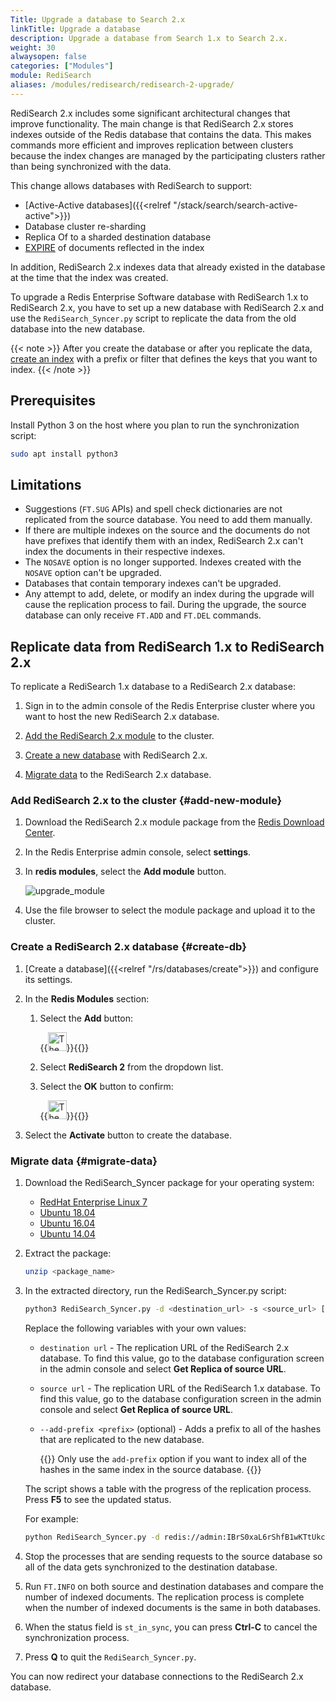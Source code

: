 ```yaml
---
Title: Upgrade a database to Search 2.x
linkTitle: Upgrade a database
description: Upgrade a database from Search 1.x to Search 2.x.
weight: 30
alwaysopen: false
categories: ["Modules"]
module: RediSearch
aliases: /modules/redisearch/redisearch-2-upgrade/
---
```

RediSearch 2.x includes some significant architectural changes that improve functionality.
The main change is that RediSearch 2.x stores indexes outside of the Redis database that contains the data.
This makes commands more efficient and improves replication between clusters because the index changes are managed by the participating clusters rather than being synchronized with the data.

This change allows databases with RediSearch to support:

- [Active-Active databases]({{<relref "/stack/search/search-active-active">}})
- Database cluster re-sharding
- Replica Of to a sharded destination database
- [EXPIRE](https://redis.io/commands/ttl) of documents reflected in the index

In addition, RediSearch 2.x indexes data that already existed in the database at the time that the index was created.

To upgrade a Redis Enterprise Software database with RediSearch 1.x to RediSearch 2.x, you have to set up a new database with RediSearch 2.x and use the `RediSearch_Syncer.py` script to replicate the data from the old database into the new database.

{{< note >}}
After you create the database or after you replicate the data, [create an index](https://redis.io/commands/ft.create/) with a prefix or filter that defines the keys that you want to index.
{{< /note >}}

## Prerequisites

Install Python 3 on the host where you plan to run the synchronization script:

```sh
sudo apt install python3
```

## Limitations

- Suggestions (`FT.SUG` APIs) and spell check dictionaries are not replicated from the source database. You need to add them manually.
- If there are multiple indexes on the source and the documents do not have prefixes that identify them with an index, RediSearch 2.x can't index the documents in their respective indexes.
- The `NOSAVE` option is no longer supported. Indexes created with the `NOSAVE` option can't be upgraded.
- Databases that contain temporary indexes can't be upgraded.
- Any attempt to add, delete, or modify an index during the upgrade will cause the replication process to fail. During the upgrade, the source database can only receive `FT.ADD` and `FT.DEL` commands.

## Replicate data from RediSearch 1.x to RediSearch 2.x

To replicate a RediSearch 1.x database to a RediSearch 2.x database:

1. Sign in to the admin console of the Redis Enterprise cluster where you want to host the new RediSearch 2.x database.

1. [Add the RediSearch 2.x module](#add-new-module) to the cluster.

1. [Create a new database](#create-db) with RediSearch 2.x.

1. [Migrate data](#migrate-data) to the RediSearch 2.x database.

### Add RediSearch 2.x to the cluster {#add-new-module}

1. Download the RediSearch 2.x module package from the [Redis Download Center](https://redis.com/redis-enterprise-software/download-center/modules/).

1. In the Redis Enterprise admin console, select **settings**.

1. In **redis modules**, select the **Add module** button.

    ![upgrade_module](/images/rs/upgrade_module.png)

1. Use the file browser to select the module package and upload it to the cluster.

### Create a RediSearch 2.x database {#create-db}

1. [Create a database]({{<relref "/rs/databases/create">}}) and configure its settings.

1. In the **Redis Modules** section:

    1. Select the **Add** button:
    
        {{<image filename="images/rs/icon_add.png" width="30px" alt="The Add icon">}}{{</image>}}
    
    1. Select **RediSearch 2** from the dropdown list.

    1. Select the **OK** button to confirm:

        {{<image filename="images/rs/icon_save.png" width="30px" alt="The Save icon">}}{{</image>}}

1. Select the **Activate** button to create the database.

### Migrate data {#migrate-data}

1. Download the RediSearch_Syncer package for your operating system:

    - [RedHat Enterprise Linux 7](http://redismodules.s3.amazonaws.com/redisearch/RediSearchSyncer/RediSearchSyncer-rhel7.zip)
    - [Ubuntu 18.04](http://redismodules.s3.amazonaws.com/redisearch/RediSearchSyncer/RediSearchSyncer-bionic.zip)
    - [Ubuntu 16.04](http://redismodules.s3.amazonaws.com/redisearch/RediSearchSyncer/RediSearchSyncer-xenial.zip)
    - [Ubuntu 14.04](http://redismodules.s3.amazonaws.com/redisearch/RediSearchSyncer/RediSearchSyncer-trusty.zip)

1. Extract the package: 

    ```sh
    unzip <package_name>
    ```

1. In the extracted directory, run the RediSearch_Syncer.py script:

    ```sh
    python3 RediSearch_Syncer.py -d <destination_url> -s <source_url> [--add-prefix <prefix>]
    ```

    Replace the following variables with your own values:

    - `destination url` - The replication URL of the RediSearch 2.x database. To find this value, go to the database configuration screen in the admin console and select **Get Replica of source URL**.

    - `source url` - The replication URL of the RediSearch 1.x database. To find this value, go to the database configuration screen in the admin console and select **Get Replica of source URL**.

    - `--add-prefix <prefix>` (optional) - Adds a prefix to all of the hashes that are replicated to the new database.

        {{<note>}}
Only use the `add-prefix` option if you want to index all of the hashes in the same index in the source database.
        {{</note>}}

    The script shows a table with the progress of the replication process.
    Press **F5** to see the updated status.

    For example:

    ```sh
    python RediSearch_Syncer.py -d redis://admin:IBrS0xaL6rShfB1wKTtUkcQG1g3UWAlTd53AotPdTcQvGIVP@redis-19472.cluster1.local:19472 -s redis://admin:1GjFuUbBqTSPDbRfaxEPLSoXpFmRdFxmBKMD0BuxwMJ2DEaO@redis-19636.cluster1.local:19636
    ```

1. Stop the processes that are sending requests to the source database so all of the data gets synchronized to the destination database.

1. Run `FT.INFO` on both source and destination databases and compare the number of indexed documents. The replication process is complete when the number of indexed documents is the same in both databases.

1. When the status field is `st_in_sync`, you can press **Ctrl-C** to cancel the synchronization process.

1. Press **Q** to quit the `RediSearch_Syncer.py`.

You can now redirect your database connections to the RediSearch 2.x database.
